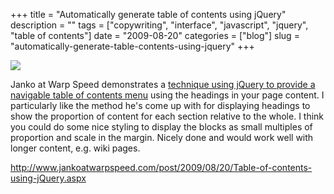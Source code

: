 +++
title = "Automatically generate table of contents using jQuery"
description = ""
tags = ["copywriting", "interface", "javascript", "jquery", "table of contents"]
date = "2009-08-20"
categories = ["blog"]
slug = "automatically-generate-table-contents-using-jquery"
+++



  <div class="notebook-screenshot"><a href="http://www.jankoatwarpspeed.com/post/2009/08/20/Table-of-contents-using-jQuery.aspx"><img src="//konigi.com/media/bluga/wt4a8d2798963a5.jpg"/></a></div><p>Janko at Warp Speed demonstrates a <a href="http://www.jankoatwarpspeed.com/post/2009/08/20/Table-of-contents-using-jQuery.aspx"> technique using jQuery to provide a navigable table of contents menu</a> using the headings in your page content. I particularly like the method he's come up with for displaying headings to show the proportion of content for each section relative to the whole. I think you could do some nice styling to display the blocks as small multiples of proportion and scale in the margin. Nicely done and would work well with longer content, e.g. wiki pages.</p>
    
  <a href="http://www.jankoatwarpspeed.com/post/2009/08/20/Table-of-contents-using-jQuery.aspx">http://www.jankoatwarpspeed.com/post/2009/08/20/Table-of-contents-using-jQuery.aspx</a>
